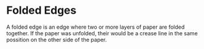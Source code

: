 # Folded Edges
A folded edge is an edge where two or more layers of paper are folded together.
If the paper was unfolded, their would be a crease line in the same possition on the other side of the paper.
